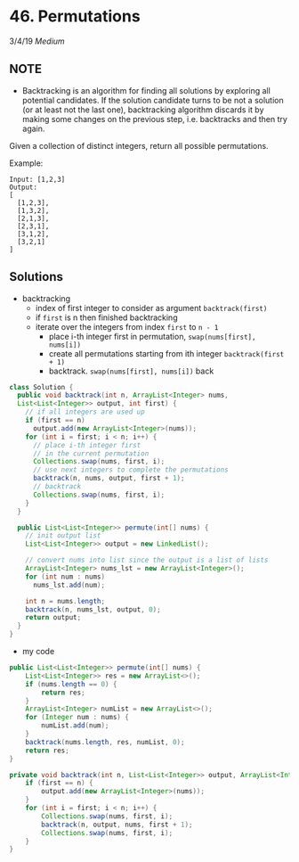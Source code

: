 # 46. Permutations
3/4/19
*Medium*

## NOTE
- Backtracking is an algorithm for finding all solutions by exploring all potential candidates. If the solution candidate turns to be not a solution (or at least not the last one), backtracking algorithm discards it by making some changes on the previous step, i.e. backtracks and then try again.

Given a collection of distinct integers, return all possible permutations.

Example:
```
Input: [1,2,3]
Output:
[
  [1,2,3],
  [1,3,2],
  [2,1,3],
  [2,3,1],
  [3,1,2],
  [3,2,1]
]
```
## Solutions
- backtracking
  - index of first integer to consider as argument `backtrack(first)`
  - if `first` is n then finished backtracking
  - iterate over the integers from index `first` to `n - 1`
    - place i-th integer first in permutation, `swap(nums[first], nums[i])`
    - create all permutations starting from ith integer `backtrack(first + 1)`
    - backtrack. `swap(nums[first], nums[i])` back


```Java
class Solution {
  public void backtrack(int n, ArrayList<Integer> nums,
  List<List<Integer>> output, int first) {
    // if all integers are used up
    if (first == n)
      output.add(new ArrayList<Integer>(nums));
    for (int i = first; i < n; i++) {
      // place i-th integer first
      // in the current permutation
      Collections.swap(nums, first, i);
      // use next integers to complete the permutations
      backtrack(n, nums, output, first + 1);
      // backtrack
      Collections.swap(nums, first, i);
    }
  }

  public List<List<Integer>> permute(int[] nums) {
    // init output list
    List<List<Integer>> output = new LinkedList();

    // convert nums into list since the output is a list of lists
    ArrayList<Integer> nums_lst = new ArrayList<Integer>();
    for (int num : nums)
      nums_lst.add(num);

    int n = nums.length;
    backtrack(n, nums_lst, output, 0);
    return output;
  }
}
```

- my code
```Java
public List<List<Integer>> permute(int[] nums) {
    List<List<Integer>> res = new ArrayList<>();
    if (nums.length == 0) {
        return res;
    }
    ArrayList<Integer> numList = new ArrayList<>();
    for (Integer num : nums) {
        numList.add(num);
    }
    backtrack(nums.length, res, numList, 0);
    return res;
}

private void backtrack(int n, List<List<Integer>> output, ArrayList<Integer> nums, int first) {
    if (first == n) {
        output.add(new ArrayList<Integer>(nums));
    }
    for (int i = first; i < n; i++) {
        Collections.swap(nums, first, i);
        backtrack(n, output, nums, first + 1);
        Collections.swap(nums, first, i);
    }
}
```

